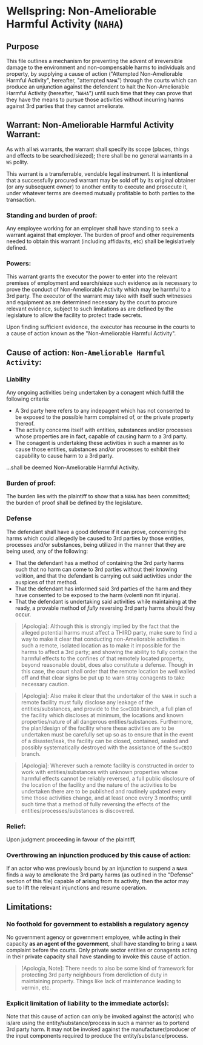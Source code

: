 # Wellspring: Non-Ameliorable Harmful Activity (`NAHA`)

## Purpose

This file outlines a mechanism for preventing the advent of irreversible damage to the environment and non-compensable harms to individuals and property, by supplying a cause of action ("Attempted Non-Ameliorable Harmful Activity", hereafter, "attempted `NAHA`") through the courts which can produce an unjunction against the defendent to halt the Non-Ameliorable Harmful Activity (hereafter, "`NAHA`") until such time that they can prove that they have the means to pursue those activities without incurring harms against 3rd parties that they cannot ameliorate.

## Warrant: Non-Ameliorable Harmful Activity Warrant:

As with all `WS` warrants, the warrant shall specify its scope (places, things and effects to be searched/siezed); there shall be no general warrants in a `WS` polity.

This warrant is a transferrable, vendable legal instrument. It is intentional that a successfully procured warrant may be sold off by its original obtainer (or any subsequent owner) to another entity to execute and prosecute it, under whatever terms are deemed mutually profitable to both parties to the transaction.

### Standing and burden of proof:

Any employee working for an employer shall have standing to seek a warrant against that employer. The burden of proof and other requirements needed to obtain this warrant (including affidavits, etc) shall be legislatively defined.

### Powers:

This warrant grants the executor the power to enter into the relevant premises of employment and search/sieze such evidence as is necessary to prove the conduct of Non-Ameliorable Activity which may be harmful to a 3rd party. The executor of the warrant may take with itself such witnesses and equipment as are determined necessary by the court to procure relevant evidence, subject to such limitations as are defined by the legislature to allow the facility to protect trade secrets.

Upon finding sufficient evidence, the executor has recourse in the courts to a cause of action known as the "Non-Ameliorable Harmful Activity".

## Cause of action: `Non-Ameliorable Harmful Activity`:

### Liability

Any ongoing activities being undertaken by a conagent which fulfill the following criteria:

- A 3rd party here refers to any indepagent which has not consented to be exposed to the possible harm complained of, or the private property thereof.
- The activity concerns itself with entities, substances and/or processes whose properties are in fact, capable of causing harm to a 3rd party.
- The conagent is undertaking these activities in such a manner as to cause those entities, substances and/or processes to exhibit their capability to cause harm to a 3rd party.

...shall be deemed Non-Ameliorable Harmful Activity.

### Burden of proof:

The burden lies with the plaintiff to show that a `NAHA` has been committed; the burden of proof shall be defined by the legislature.

### Defense

The defendant shall have a good defense if it can prove, concerning the harms which could allegedly be caused to 3rd parties by those entities, processes and/or substances, being utilized in the manner that they are being used, any of the following:

- That the defendant has a method of containing the 3rd party harms such that no harm can come to 3rd parties without their knowing volition, and that the defendant is carrying out said activities under the auspices of that method.
- That the defendant has informed said 3rd parties of the harm and they have consented to be exposed to the harm (volenti non fit injuria).
- That the defendant is undertaking said activities while maintaining at the ready, a provable method of *fully* reversing 3rd party harms should they occur.

>[Apologia]: Although this is strongly implied by the fact that the alleged potential harms must affect a THIRD party, make sure to find a way to make it clear that conducting non-Ameliorable activities in such a remote, isolated location as to make it impossible for the harms to affect a 3rd party; and showing the ability to fully contain the harmful effects to the confines of that remotely located property, beyond reasonable doubt, does also constitute a defense. Though in this case, the court shall order that the remote location be well walled off and that clear signs be put up to warn stray conagents to take necessary caution.

>[Apologia]: Also make it clear that the undertaker of the `NAHA` in such a remote facility must fully disclose any leakage of the entities/substances, and provide to the `SovCBIO` branch, a full plan of the facility which discloses at minimum, the locations and known properties/nature of all dangerous entities/substances. Furthermore, the plan/design of the facility where these activities are to be undertaken must be carefully set up so as to ensure that in the event of a disaster/leak, the facility can be closed, contained, sealed and possibly systematically destroyed with the assistance of the `SovCBIO` branch.

>[Apologia]: Wherever such a remote facility is constructed in order to work with entities/substances with unknown properties whose harmful effects cannot be reliably reversed, a full public disclosure of the location of the facility and the nature of the activities to be undertaken there are to be published and routinely updated every time those activities change, and at least once every 3 months; until such time that a method of fully reversing the effects of the entities/processes/substances is discovered.

### Relief:

Upon judgment proceeding in favour of the plaintiff, 

### Overthrowing an injunction produced by this cause of action:

If an actor who was previously bound by an injunction to suspend a `NAHA` finds a way to ameliorate the 3rd party harms (as outlined in the "Defense" section of this file) capable of arising from its activity, then the actor may sue to lift the relevant injunctions and resume operation.

## Limitations:

### No foothold for government to establish a regulatory agency

No government agency or government employee, while acting in their capacity **as an agent of the government**, shall have standing to bring a `NAHA` complaint before the courts. Only private sector entities or conagents acting in their private capacity shall have standing to invoke this cause of action.

> [Apologia, Note]: There needs to also be some kind of framework for protecting 3rd party neighbours from dereliction of duty in maintaining property. Things like lack of maintenance leading to vermin, etc.

### Explicit limitation of liability to the immediate actor(s):

Note that this cause of action can only be invoked against the actor(s) who is/are using the entity/substance/process in such a manner as to portend 3rd party harm. It may not be invoked against the manufacturer/producer of the input components required to produce the entity/substance/process.
